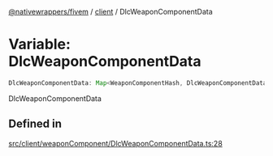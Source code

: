 [@nativewrappers/fivem](../../README.md) / [client](../README.md) / DlcWeaponComponentData

# Variable: DlcWeaponComponentData

```ts
DlcWeaponComponentData: Map<WeaponComponentHash, DlcWeaponComponentData>;
```

DlcWeaponComponentData

## Defined in

[src/client/weaponComponent/DlcWeaponComponentData.ts:28](https://github.com/nativewrappers/fivem/blob/34b8061c177c9481c4691efcaef7602a414ca976/src/client/weaponComponent/DlcWeaponComponentData.ts#L28)
